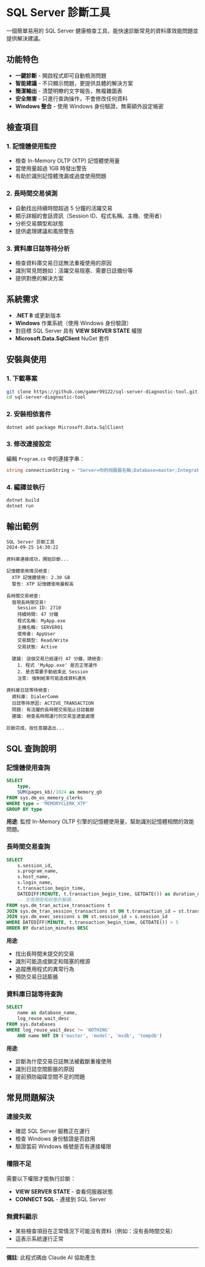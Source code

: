 # SQL Server 診斷工具

一個簡單易用的 SQL Server 健康檢查工具，能快速診斷常見的資料庫效能問題並提供解決建議。

## 功能特色

- **一鍵診斷** - 開啟程式即可自動檢測問題
- **智能建議** - 不只顯示問題，更提供具體的解決方案
- **簡潔輸出** - 清楚明瞭的文字報告，無複雜圖表
- **安全無害** - 只進行查詢操作，不會修改任何資料
- **Windows 整合** - 使用 Windows 身份驗證，無需額外設定帳密

## 檢查項目

### 1. 記憶體使用監控
- 檢查 In-Memory OLTP (XTP) 記憶體使用量
- 當使用量超過 1GB 時發出警告
- 有助於識別記憶體洩漏或過度使用問題

### 2. 長時間交易偵測
- 自動找出持續時間超過 5 分鐘的活躍交易
- 顯示詳細的會話資訊（Session ID、程式名稱、主機、使用者）
- 分析交易類型和狀態
- 提供處理建議和風險警告

### 3. 資料庫日誌等待分析
- 檢查資料庫交易日誌無法重複使用的原因
- 識別常見問題如：活躍交易阻塞、需要日誌備份等
- 提供對應的解決方案

## 系統需求

- **.NET 8** 或更新版本
- **Windows** 作業系統（使用 Windows 身份驗證）
- 對目標 SQL Server 具有 **VIEW SERVER STATE** 權限
- **Microsoft.Data.SqlClient** NuGet 套件

## 安裝與使用

### 1. 下載專案
```bash
git clone https://github.com/gamer99122/sql-server-diagnostic-tool.git
cd sql-server-diagnostic-tool
```

### 2. 安裝相依套件
```bash
dotnet add package Microsoft.Data.SqlClient
```

### 3. 修改連接設定
編輯 `Program.cs` 中的連接字串：
```csharp
string connectionString = "Server=你的伺服器名稱;Database=master;Integrated Security=true;Connection Timeout=30;";
```

### 4. 編譯並執行
```bash
dotnet build
dotnet run
```

## 輸出範例

```
SQL Server 診斷工具
2024-09-25 14:30:22

資料庫連接成功，開始診斷...

記憶體使用情況檢查:
  XTP 記憶體使用: 2.30 GB
  警告: XTP 記憶體使用量較高

長時間交易檢查:
  發現長時間交易!
    Session ID: 2710
    持續時間: 47 分鐘
    程式名稱: MyApp.exe
    主機名稱: SERVER01
    使用者: AppUser
    交易類型: Read/Write
    交易狀態: Active

  建議: 這個交易已經運行 47 分鐘，請檢查:
    1. 程式 'MyApp.exe' 是否正常運作
    2. 是否需要手動結束此 Session
    注意: 強制結束可能造成資料遺失

資料庫日誌等待檢查:
  資料庫: DialerComm
  日誌等待原因: ACTIVE_TRANSACTION
  問題: 有活躍的長時間交易阻止日誌截斷
  建議: 檢查長時間運行的交易並適當處理

診斷完成，按任意鍵退出...
```

## SQL 查詢說明

### 記憶體使用查詢
```sql
SELECT 
    type, 
    SUM(pages_kb)/1024 as memory_gb 
FROM sys.dm_os_memory_clerks 
WHERE type = 'MEMORYCLERK_XTP'
GROUP BY type
```
**用途**: 監控 In-Memory OLTP 引擎的記憶體使用量，幫助識別記憶體相關的效能問題。

### 長時間交易查詢
```sql
SELECT 
    s.session_id,
    s.program_name,
    s.host_name,
    s.login_name,
    t.transaction_begin_time,
    DATEDIFF(MINUTE, t.transaction_begin_time, GETDATE()) as duration_minutes,
    -- 交易類型和狀態的解碼...
FROM sys.dm_tran_active_transactions t
JOIN sys.dm_tran_session_transactions st ON t.transaction_id = st.transaction_id
JOIN sys.dm_exec_sessions s ON st.session_id = s.session_id
WHERE DATEDIFF(MINUTE, t.transaction_begin_time, GETDATE()) > 5
ORDER BY duration_minutes DESC
```
**用途**: 
- 找出長時間未提交的交易
- 識別可能造成鎖定和阻塞的根源
- 追蹤應用程式的異常行為
- 預防交易日誌膨脹

### 資料庫日誌等待查詢
```sql
SELECT 
    name as database_name,
    log_reuse_wait_desc
FROM sys.databases 
WHERE log_reuse_wait_desc != 'NOTHING'
    AND name NOT IN ('master', 'model', 'msdb', 'tempdb')
```
**用途**: 
- 診斷為什麼交易日誌無法被截斷重複使用
- 識別日誌空間膨脹的原因
- 提前預防磁碟空間不足的問題

## 常見問題解決

### 連接失敗
- 確認 SQL Server 服務正在運行
- 檢查 Windows 身份驗證是否啟用
- 驗證當前 Windows 帳號是否有連接權限

### 權限不足
需要以下權限才能執行診斷：
- **VIEW SERVER STATE** - 查看伺服器狀態
- **CONNECT SQL** - 連接到 SQL Server

### 無資料顯示
- 某些檢查項目在正常情況下可能沒有資料（例如：沒有長時間交易）
- 這表示系統運行正常

---

**備註**: 此程式碼由 Claude AI 協助產生